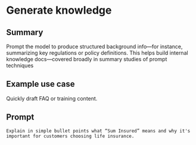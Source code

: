 


# Generate knowledge

## Summary

Prompt the model to produce structured background info—for instance, summarizing key regulations or policy definitions. This helps build internal knowledge docs—covered broadly in summary studies of prompt techniques

## Example use case

Quickly draft FAQ or training content.

## Prompt


```
Explain in simple bullet points what “Sum Insured” means and why it's important for customers choosing life insurance.
```